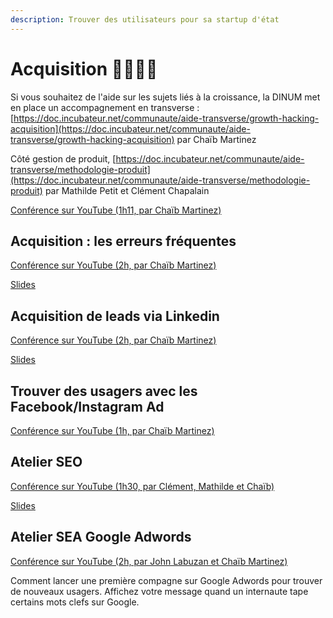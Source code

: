 ```yaml
---
description: Trouver des utilisateurs pour sa startup d'état
---
```


# Acquisition 👨‍👨‍👦‍👦

Si vous souhaitez de l'aide sur les sujets liés à la croissance, la DINUM met en place un accompagnement en transverse : [https://doc.incubateur.net/communaute/aide-transverse/growth-hacking-acquisition](https://doc.incubateur.net/communaute/aide-transverse/growth-hacking-acquisition) par Chaïb Martinez

Côté gestion de produit, [https://doc.incubateur.net/communaute/aide-transverse/methodologie-produit](https://doc.incubateur.net/communaute/aide-transverse/methodologie-produit) par Mathilde Petit et Clément Chapalain

<a href="https://www.youtube.com/watch?v=bhYMp2mSjO0&feature=youtu.be">Conférence sur YouTube (1h11, par Chaïb Martinez)</a>

## Acquisition : les erreurs fréquentes

<a href="https://www.youtube.com/watch?v=viSurVUQa5U&feature=youtu.be">Conférence sur YouTube (2h, par Chaïb Martinez)</a>

[Slides](https://www.evernote.com/l/AslvEJrJC7tNQauNJhmMs6bszDTR3VHwn7c)

## Acquisition de leads via Linkedin

<a href="https://www.youtube.com/watch?v=eVAtRuVcAFI&feature=youtu.be">Conférence sur YouTube (2h, par Chaïb Martinez)</a>

[Slides](https://pad.incubateur.net/K3gKaBJXSEaImJQVuIY42w)

## Trouver des usagers avec les Facebook/Instagram Ad

<a href="https://www.youtube.com/watch?v=UN6KFijcXz4&feature=youtu.be">Conférence sur YouTube (1h, par Chaïb Martinez)</a>

## Atelier SEO

<a href="https://youtu.be/FIgHZrWNb6g">Conférence sur YouTube (1h30, par Clément, Mathilde et Chaïb)</a>

[Slides](https://docs.google.com/presentation/d/1Z7simVATAxPVsRe9a1V9Fuse2ts4cbV5sTeszxl8anw/edit?usp=sharing)

## Atelier SEA Google Adwords

<a href="https://youtu.be/hWISYyAIdNQ">Conférence sur YouTube (2h, par John Labuzan et  Chaïb Martinez)</a>

Comment lancer une première compagne sur Google Adwords pour trouver de nouveaux usagers. Affichez votre message quand un internaute tape certains mots clefs sur Google.  
